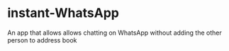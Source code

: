 # instant-WhatsApp
An app that allows allows chatting on WhatsApp  without adding the other person to address book
